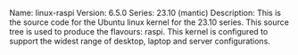 Name:    linux-raspi
Version: 6.5.0
Series:  23.10 (mantic)
Description:
    This is the source code for the Ubuntu linux kernel for the 23.10 series. This
    source tree is used to produce the flavours: raspi.
    This kernel is configured to support the widest range of desktop, laptop and
    server configurations.
